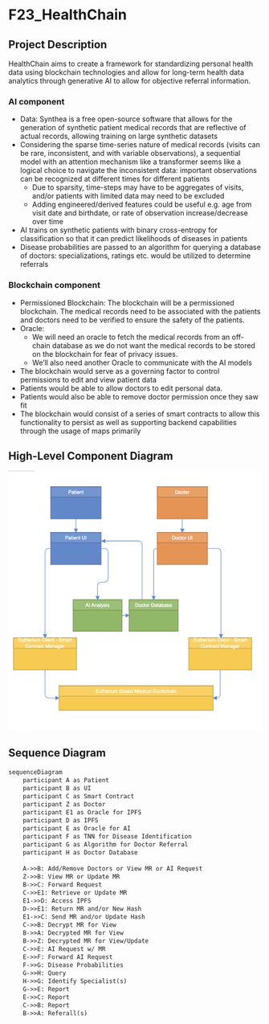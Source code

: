 # F23_HealthChain

## Project Description

HealthChain aims to create a framework for standardizing personal health data using blockchain technologies and allow for long-term health data analytics through generative AI to allow for objective referral information.

### AI component

- Data: Synthea is a free open-source software that allows for the generation of synthetic patient medical records that are reflective of actual records, allowing training on large synthetic datasets
- Considering the sparse time-series nature of medical records (visits can be rare, inconsistent, and with variable observations), a sequential model with an attention mechanism like a transformer seems like a logical choice to navigate the inconsistent data: important observations can be recognized at different times for different patients
  - Due to sparsity, time-steps may have to be aggregates of visits, and/or patients with limited data may need to be excluded  
  - Adding engineered/derived features could be useful e.g. age from visit date and birthdate, or rate of observation increase/decrease over time
- AI trains on synthetic patients with binary cross-entropy for classification so that it can predict likelihoods of diseases in patients
- Disease probabilities are passed to an algorithm for querying a database of doctors: specializations, ratings etc. would be utilized to determine referrals

### Blockchain component

- Permissioned Blockchain: The blockchain will be a permissioned blockchain. The medical records need to be associated with the patients and doctors need to be verified to ensure the safety of the patients.
- Oracle:
  - We will need an oracle to fetch the medical records from an off-chain database as we do not want the medical records to be stored on the blockchain for fear of privacy issues.
  - We’ll also need another Oracle to communicate with the AI models
- The blockchain would serve as a governing factor to control permissions to edit and view patient data
- Patients would be able to allow doctors to edit personal data. 
- Patients would also be able to remove doctor permission once they saw fit
- The blockchain would consist of a series of smart contracts to allow this functionality to persist as well as supporting backend capabilities through the usage of maps primarily

## High-Level Component Diagram

<img src="./imgs/high_level_component_diagram.png">

## Sequence Diagram

```mermaid
sequenceDiagram
    participant A as Patient
    participant B as UI
    participant C as Smart Contract
    participant Z as Doctor
    participant E1 as Oracle for IPFS
    participant D as IPFS
    participant E as Oracle for AI
    participant F as TNN for Disease Identification
    participant G as Algorithm for Doctor Referral
    participant H as Doctor Database

    A->>B: Add/Remove Doctors or View MR or AI Request
    Z->>B: View MR or Update MR
    B->>C: Forward Request
    C->>E1: Retrieve or Update MR
    E1->>D: Access IPFS
    D->>E1: Return MR and/or New Hash
    E1->>C: Send MR and/or Update Hash
    C->>B: Decrypt MR for View
    B->>A: Decrypted MR for View
    B->>Z: Decrypted MR for View/Update
    C->>E: AI Request w/ MR
    E->>F: Forward AI Request
    F->>G: Disease Probabilities
    G->>H: Query
    H->>G: Identify Specialist(s)
    G->>E: Report
    E->>C: Report
    C->>B: Report
    B->>A: Referall(s)
```
